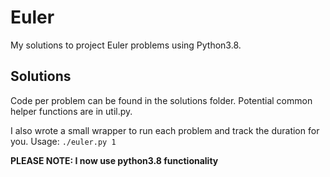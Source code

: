 # Euler

My solutions to project Euler problems using Python3.8.

## Solutions

Code per problem can be found in the solutions folder.
Potential common helper functions are in util.py.

I also wrote a small wrapper to run each problem and track the duration for you.
Usage: ```./euler.py 1```

**PLEASE NOTE: I now use python3.8 functionality**

